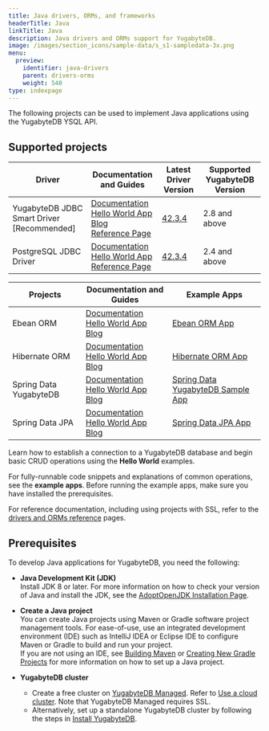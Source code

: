 ```yaml
---
title: Java drivers, ORMs, and frameworks
headerTitle: Java
linkTitle: Java
description: Java drivers and ORMs support for YugabyteDB.
image: /images/section_icons/sample-data/s_s1-sampledata-3x.png
menu:
  preview:
    identifier: java-drivers
    parent: drivers-orms
    weight: 540
type: indexpage
---
```


The following projects can be used to implement Java applications using the YugabyteDB YSQL API.

## Supported projects

| Driver | Documentation and Guides | Latest Driver Version | Supported YugabyteDB Version |
| ------- | ------------------------ | ------------------------ | ---------------------|
| YugabyteDB JDBC Smart Driver [Recommended] | [Documentation](yugabyte-jdbc)<br />[Hello World App](../../develop/build-apps/java/ysql-yb-jdbc)<br />[Blog](https://dev.to/yugabyte/yugabytedb-jdbc-smart-driver-for-proxyless-halb-2k8a)<br />[Reference Page](../../reference/drivers/java/yugabyte-jdbc-reference/) | [42.3.4](https://mvnrepository.com/artifact/com.yugabyte/jdbc-yugabytedb/42.3.2) | 2.8 and above
| PostgreSQL JDBC Driver | [Documentation](postgres-jdbc)<br />[Hello World App](../../develop/build-apps/java/ysql-jdbc)<br /> [Reference Page](../../reference/drivers/java/postgres-jdbc-reference/) | [42.3.4](https://mvnrepository.com/artifact/org.postgresql/postgresql/42.2.14) | 2.4 and above

| Projects | Documentation and Guides | Example Apps |
| ------- | ------------------------ | ------------ |
| Ebean ORM | [Documentation](ebean)<br /> [Hello World App](../../develop/build-apps/java/ysql-ebean)<br /> [Blog](https://blog.yugabyte.com/ebean-orm-yugabytedb/)| [Ebean ORM App](https://github.com/yugabyte/orm-examples/tree/master/java/ebean)
| Hibernate ORM | [Documentation](hibernate)<br />[Hello World App](../../develop/build-apps/java/ysql-hibernate)<br />[Blog](https://blog.yugabyte.com/run-the-rest-version-of-spring-petclinic-with-angular-and-distributed-sql-on-gke/)<br /> | [Hibernate ORM App](https://github.com/yugabyte/orm-examples/tree/master/java/hibernate)
| Spring Data YugabyteDB | [Documentation](../../integrations/spring-framework/sdyb/)<br />[Hello World App](../../develop/build-apps/java/ysql-sdyb/)<br />[Blog](https://blog.yugabyte.com/spring-data-yugabytedb-getting-started/) | [Spring Data YugabyteDB Sample App](https://github.com/yugabyte/spring-data-yugabytedb-example)
| Spring Data JPA | [Documentation](../../integrations/spring-framework/sd-jpa/)<br />[Hello World App](../../develop/build-apps/java/ysql-spring-data/)<br />[Blog](https://blog.yugabyte.com/run-the-rest-version-of-spring-petclinic-with-angular-and-distributed-sql-on-gke/) | [Spring Data JPA App](https://github.com/yugabyte/orm-examples/tree/master/java/spring)

Learn how to establish a connection to a YugabyteDB database and begin basic CRUD operations using the **Hello World** examples.

For fully-runnable code snippets and explanations of common operations, see the **example apps**. Before running the example apps, make sure you have installed the prerequisites.

For reference documentation, including using projects with SSL, refer to the [drivers and ORMs reference](../../reference/drivers/java/yugabyte-jdbc-reference/) pages.

## Prerequisites

To develop Java applications for YugabyteDB, you need the following:

- **Java Development Kit (JDK)**\
  Install JDK 8 or later. For more information on how to check your version of Java and install the JDK, see the [AdoptOpenJDK Installation Page](https://adoptopenjdk.net/installation.html).

- **Create a Java project**\
  You can create Java projects using Maven or Gradle software project management tools. For ease-of-use, use an integrated development environment (IDE) such as IntelliJ IDEA or Eclipse IDE to configure Maven or Gradle to build and run your project.\
  If you are not using an IDE, see [Building Maven](https://maven.apache.org/guides/development/guide-building-maven.html) or [Creating New Gradle Projects](https://docs.gradle.org/current/samples/sample_building_java_applications.html) for more information on how to set up a Java project.

- **YugabyteDB cluster**
  - Create a free cluster on [YugabyteDB Managed](https://www.yugabyte.com/managed/). Refer to [Use a cloud cluster](../../quick-start-yugabytedb-managed/). Note that YugabyteDB Managed requires SSL.
  - Alternatively, set up a standalone YugabyteDB cluster by following the steps in [Install YugabyteDB](../../quick-start/).
